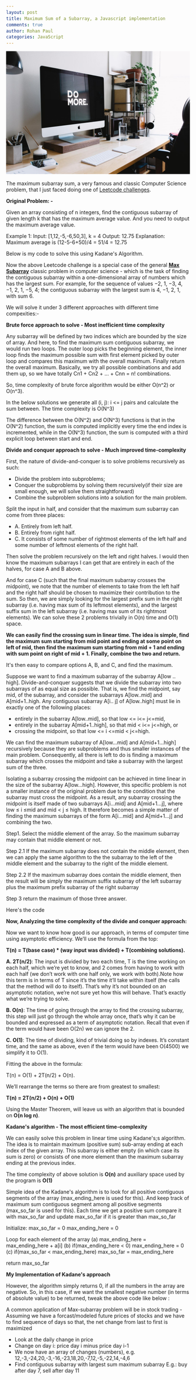 ```yaml
---
layout: post
title: Maximum Sum of a Subarray, a Javascript implementation
comments: true
author: Rohan Paul
categories: JavaScript
---
```

<img src="/images/fulls/Max-Subarray-Sum-Kadane.jpeg" class="fit image">

The maximum subarray sum, a very famous and classic Computer Science problem, that I just faced doing one of [Leetcode challenges](https://leetcode.com/problems/maximum-average-subarray-i/#/description).

**Original Problem: -**

Given an array consisting of n integers, find the contiguous subarray of given length k that has the maximum average value. And you need to output the maximum average value.

Example 1:
Input: [1,12,-5,-6,50,3], k = 4
Output: 12.75
Explanation: Maximum average is (12-5-6+50)/4 = 51/4 = 12.75

Below is my code to solve this using Kadane's Algorithm.

<script src="https://gist.github.com/rohan-paul/812601b55ff02bfc7fdf201febedbbd1.js"></script>


Now the above Leetcode challenge is a special case of the general [**Max Subarray**](https://en.wikipedia.org/wiki/Maximum_subarray_problem) classic problem in computer science - which is the task of finding the contiguous subarray within a one-dimensional array of numbers which has the largest sum. For example, for the sequence of values −2, 1, −3, 4, −1, 2, 1, −5, 4; the contiguous subarray with the largest sum is 4, −1, 2, 1, with sum 6.

We will solve it under 3 different approaches with different time compexities:-

**Brute force approach to solve - Most inefficient time complexity**

Any subarray will be defined by two indices which are bounded by the size of array. And here, to find the maximum sum contiguous subarray, we would run two loops. The outer loop picks the beginning element, the inner loop finds the maximum possible sum with first element picked by outer loop and compares this maximum with the overall maximum. Finally return the overall maximum. Basically, we try all possible combinations and add them up, so we have totally Cn1 + Cn2 + ... + Cnn = n! combinations.

So, time complexity of brute force algorithm would be either O(n^2) or O(n^3).

In the below solutions we generate all (i, j): i <= j pairs and calculate the sum between. The time complexity is O(N^3)

The difference between the O(N^2) and O(N^3) functions is that in the O(N^2) function, the sum is computed implicitly every time the end index is incremented, while in the O(N^3) function, the sum is computed with a third explicit loop between start and end.


<script src="https://gist.github.com/rohan-paul/f1d5fc300939068950329f50c33a87e3.js"></script>

**Divide and conquer approach to solve - Much improved time-complexity**

First, the nature of divide-and-conquer is to solve problems recursively as such:

- Divide the problem into subproblems;
- Conquer the subproblems by solving them recursively(if their size are small enough, we will solve them straightforward)
- Combine the subproblem solutions into a solution for the main problem.


Split the input in half, and consider that the maximum sum subarray can come from three places:

- A. Entirely from left half.
- B. Entirely from right half.
- C. It consists of some number of rightmost elements of the left half and some number of leftmost elements of the right half.


Then solve the problem recursively on the left and right halves.  I would then know the maximum subarrays I can get that are entirely in each of the halves, for case A and B above.

And for case C (such that the final maximum subarray crosses the midpoint), we note that the number of elements to take from the left half and the right half should be chosen to maximize their contribution to the sum. So then, we are simply looking for the largest prefix sum in the right subarray (i.e. having max sum of its leftmost elements), and the largest suffix sum in the left subarray (i.e. having max sum of its rightmost elements). We can solve these 2 problems trivially in O(n) time and O(1) space.

**We can easily find the crossing sum in linear time. The idea is simple, find the maximum sum starting from mid point and ending at some point on left of mid, then find the maximum sum starting from mid + 1 and ending with sum point on right of mid + 1. Finally, combine the two and return.**

It's then easy to compare options A, B, and C, and find the maximum.


Suppose we want to find a maximum subarray of the subarray A[low .. high]. Divide-and-conquer suggests that we divide the subarray into two subarrays of as equal size as possible. That is, we find the midpoint, say mid, of the subarray, and consider the subarrays A[low..mid] and A[mid+1..high. Any contiguous subarray A[i.. j] of A[low..high] must lie in exactly one of the following places:

- entirely in the subarray A[low..mid], so that low <= i<= j<=mid,
- entirely in the subarray A[mid+1..high], so that mid < i<= j<=high, or
- crossing the midpoint, so that low <= i <=mid < j<=high.

We can find the maximum subarray of A[low…mid] and A[mid+1…high] recursively because they are subproblems and thus smaller instances of the main problem. Consequently, all there is left to do is finding a maximum subarray which crosses the midpoint and take a subarray with the largest sum of the three. 

Isolating a subarray crossing the midpoint can be achieved in time linear in the size of the subarray A[low…high]. However, this specific problem is not a smaller instance of the original problem due to the condition that the subarray must cross the midpoint. As a result, any subarray crossing the midpoint is itself made of two subarrays A[i…mid] and A[mid+1…j], where 
low ≤ i ≤mid and mid < j ≤ high. 
It therefore becomes a simple matter of finding the maximum subarrays of the form A[i…mid] and A[mid+1…j] and combining the two.


Step1. Select the middle element of the array.
So the maximum subarray may contain that middle element or not.

Step 2.1 If the maximum subarray does not contain the middle element, then we can apply the same algorithm to the the subarray to the left of the middle element and the subarray to the right of the middle element.

Step 2.2 If the maximum subarray does contain the middle element, then the result will be simply the maximum suffix subarray of the left subarray plus the maximum prefix subarray of the right subarray

Step 3 return the maximum of those three answer.

Here's the code

<script src="https://gist.github.com/rohan-paul/be2aef2124c1931c1e4a584fccf9ffa9.js"></script>

**Now, Analyzing the time complexity of the divide and conquer approach:**

Now we want to know how good is our approach, in terms of computer time using asymptotic efficiency. We’ll use the formula from the top:

**T(n) = T(base case) * (way input was divided) + T(combining solutions).**

 **A. 2T(n/2)**: The input is divided by two each time, T is the time working on each half, which we’re yet to know, and 2 comes from having to work with each half (we don’t work with one half only, we work with both).Note how this term is in terms of T since it’s the time it’ll take within itself (the calls that the method will do to itself). That’s why it’s not bounded on an asymptotic notation, we’re not sure yet how this will behave. That’s exactly what we’re trying to solve.

 **B. O(n)**: The time of going through the array to find the crossing subarray, this step will just go through the whole array once, that’s why it can be bounded and expressed as a term of asymptotic notation. Recall that even if the term would have been O(2n) we can ignore the 2.

 **C. O(1)**: The time of dividing, kind of trivial doing so by indexes. It’s constant time, and the same as above, even if the term would have been O(4500) we simplify it to O(1).


Fitting the above in the formula:

T(n) = O(1) + 2T(n/2) + O(n).

We’ll rearrange the terms so there are from greatest to smallest:

**T(n) = 2T(n/2) + O(n) + O(1)**

Using the Master Theorem, will leave us with an algorithm that is bounded on **O(n log n)**.



**Kadane's algorithm - The most efficient time-complexity**

We can easily solve this problem in linear time using Kadane's;s algorithm. The idea is to maintain maximum (positive sum) sub-array ending at each index of the given array. This subarray is either empty (in which case its sum is zero) or consists of one more element than the maximum subarray ending at the previous index.

The time complexity of above solution is **O(n)** and auxiliary space used by the program is **O(1)**

Simple idea of the Kadane's algorithm is to look for all positive contiguous segments of the array (max_ending_here is used for this). And keep track of maximum sum contiguous segment among all positive segments (max_so_far is used for this). Each time we get a positive sum compare it with max_so_far and update max_so_far if it is greater than max_so_far

Initialize: max_so_far = 0
max_ending_here = 0

Loop for each element of the array
(a) max_ending_here = max_ending_here + a[i]
(b) if(max_ending_here < 0) max_ending_here = 0
(c) if(max_so_far < max_ending_here) max_so_far = max_ending_here

return max_so_far

**My Implementation of Kadane's approach**


<script src="https://gist.github.com/rohan-paul/2663fd64a693ae18b07dfbd04e8412c2.js"></script>

However, the algorithm simply returns 0, if all the numbers in the array are negative. So, in this case, if we want the smallest negative number (in terms of absolute value) to be returned, tweak the above code like below : 

<script src="https://gist.github.com/rohan-paul/88407e30c9abf6b0679d2a28f30a0248.js"></script>

A common application of Max-subarray problem will be in stock trading - 
Assuming we have a forcast/modeled future prices of stocks and we have to find sequence of days so that, the net change from last to first is maximized
- Look at the daily change in price
- Change on day i: price day i minus price day i-1
- We now have an array of changes (numbers), e.g.
	12,-3,-24,20,-3,-16,-23,18,20,-7,12,-5,-22,14,-4,6 
- Find contiguous subarray with largest sum maximum subarray
E.g.: buy after day 7, sell after day 11
